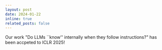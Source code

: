 ```yaml
---
layout: post
date: 2024-01-22
inline: true
related_posts: false
---
```


Our work "Do LLMs ``know'' internally when they follow instructions?" has been accpeted to ICLR 2025! 
